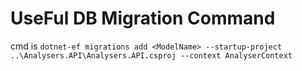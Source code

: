 
# UseFul DB Migration Command
cmd is `dotnet-ef migrations add <ModelName> --startup-project ..\Analysers.API\Analysers.API.csproj --context AnalyserContext`